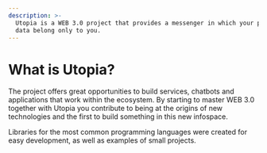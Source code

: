 ```yaml
---
description: >-
  Utopia is a WEB 3.0 project that provides a messenger in which your personal
  data belong only to you.
---
```


# What is Utopia?

The project offers great opportunities to build services, chatbots and applications that work within the ecosystem. By starting to master WEB 3.0 together with Utopia you contribute to being at the origins of new technologies and the first to build something in this new infospace.

Libraries for the most common programming languages were created for easy development, as well as examples of small projects.
